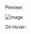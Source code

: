 
Preview:

![image](https://user-images.githubusercontent.com/63595155/119216608-3ccf4280-baf2-11eb-9601-eec041dfdd4c.png)
 
 On Hover:
 
